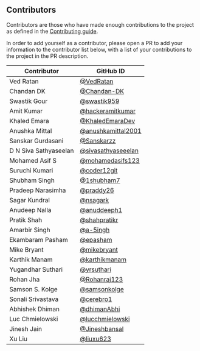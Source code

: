 ## Contributors

Contributors are those who have made enough contributions to the project as defined in the [Contributing guide](https://kyverno.io/community/#contributing).

In order to add yourself as a contributor, please open a PR to add your information to the contributor list below, with a list of your contributions to the project in the PR description.

| Contributor           | GitHub ID                                                  |
| --------------------- | ---------------------------------------------------------- |
| Ved Ratan             | [@VedRatan](https://github.com/VedRatan)                   |
| Chandan DK            | [@Chandan-DK](https://github.com/Chandan-DK)               |
| Swastik Gour          | [@swastik959](https://github.com/swastik959)               |
| Amit Kumar            | [@hackeramitkumar](https://github.com/hackeramitkumar)     |
| Khaled Emara          | [@KhaledEmaraDev](https://github.com/KhaledEmaraDev)       |
| Anushka Mittal        | [@anushkamittal2001](https://github.com/anushkamittal2001) |
| Sanskar Gurdasani     | [@Sanskarzz](https://github.com/Sanskarzz)                 |
| D N Siva Sathyaseelan | [@sivasathyaseeelan](https://github.com/sivasathyaseeelan) |
| Mohamed Asif S        | [@mohamedasifs123](https://github.com/mohamedasifs123)     |
| Suruchi Kumari        | [@coder12git](https://github.com/coder12git)               |
| Shubham Singh         | [@1shubham7](https://github.com/1shubham7)                 |
| Pradeep Narasimha     | [@praddy26](https://github.com/praddy26)                   |
| Sagar Kundral         | [@nsagark](https://github.com/nsagark)                     |
| Anudeep Nalla         | [@anuddeeph1](https://github.com/anuddeeph1)               |
| Pratik Shah           | [@shahpratikr](https://github.com/shahpratikr)             |
| Amarbir Singh         | [@a-5ingh](https://github.com/A-5ingh)                     |
| Ekambaram Pasham      | [@epasham](https://github.com/epasham)                     |
| Mike Bryant           | [@mikebryant](https://github.com/mikebryant)               |
| Karthik Manam         | [@karthikmanam](https://github.com/karthikmanam)           |
| Yugandhar Suthari     | [@yrsuthari](https://github.com/yrsuthari)                 |
| Rohan Jha             | [@Rohanraj123](https://github.com/Rohanraj123)             |
| Samson S. Kolge       | [@samsonkolge](https://github.com/samsonkolge)             |
| Sonali Srivastava     | [@cerebro1](https://github.com/cerebro1)                   |
| Abhishek Dhiman       | [@dhimanAbhi](https://github.com/dhimanAbhi)               |
| Luc Chmielowski       | [@lucchmielowski](https://github.com/lucchmielowski)       |
| Jinesh Jain           | [@Jineshbansal](https://github.com/Jineshbansal)           |
| Xu Liu                | [@liuxu623](https://github.com/liuxu623)                   |
